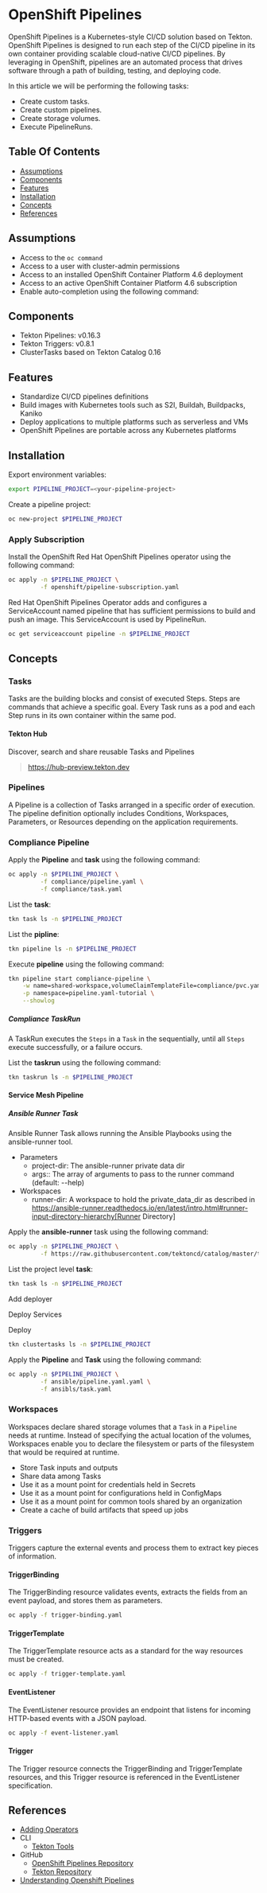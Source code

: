 # OpenShift Pipelines

OpenShift Pipelines is a Kubernetes-style CI/CD solution based on Tekton. OpenShift Pipelines is designed to run each 
step of the CI/CD pipeline in its own container providing scalable cloud-native CI/CD pipelines. By leveraging in 
OpenShift, pipelines are an automated process that drives software through a path of building, testing, and deploying 
code.

In this article we will be performing the following tasks:
- Create custom tasks.
- Create custom pipelines.
- Create storage volumes.
- Execute PipelineRuns.

## Table Of Contents
- [Assumptions](#assumptions)
- [Components](#components)
- [Features](#features)  
- [Installation](#installation)
- [Concepts](#concepts)  
- [References](#references)

## Assumptions
- Access to the `oc command`
- Access to a user with cluster-admin permissions
- Access to an installed OpenShift Container Platform 4.6 deployment
- Access to an active OpenShift Container Platform 4.6 subscription
- Enable auto-completion using the following command:

## Components
- Tekton Pipelines: v0.16.3
- Tekton Triggers: v0.8.1
- ClusterTasks based on Tekton Catalog 0.16

## Features
- Standardize CI/CD pipelines definitions
- Build images with Kubernetes tools such as S2I, Buildah, Buildpacks, Kaniko
- Deploy applications to multiple platforms such as serverless and VMs
- OpenShift Pipelines are portable across any Kubernetes platforms

## Installation
Export environment variables:
```bash
export PIPELINE_PROJECT=<your-pipeline-project>
```

Create a pipeline project:
```bash
oc new-project $PIPELINE_PROJECT
```

### Apply Subscription
Install the OpenShift Red Hat OpenShift Pipelines operator using the following command: 
```bash
oc apply -n $PIPELINE_PROJECT \
         -f openshift/pipeline-subscription.yaml
```

Red Hat OpenShift Pipelines Operator adds and configures a ServiceAccount named pipeline that has sufficient 
permissions to build and push an image. This ServiceAccount is used by PipelineRun.
```bash
oc get serviceaccount pipeline -n $PIPELINE_PROJECT
```

## Concepts
### Tasks
Tasks are the building blocks and consist of executed Steps. Steps are commands that achieve a specific goal. Every 
Task runs as a pod and each Step runs in its own container within the same pod.

#### Tekton Hub
Discover, search and share reusable Tasks and Pipelines
> https://hub-preview.tekton.dev

### Pipelines
A Pipeline is a collection of Tasks arranged in a specific order of execution. The pipeline definition optionally
includes Conditions, Workspaces, Parameters, or Resources depending on the application requirements.

### Compliance Pipeline
Apply the **Pipeline** and **task** using the following command:
```bash
oc apply -n $PIPELINE_PROJECT \
         -f compliance/pipeline.yaml \
         -f compliance/task.yaml
```

List the **task**:
```bash
tkn task ls -n $PIPELINE_PROJECT
```

List the **pipline**:
```bash
tkn pipeline ls -n $PIPELINE_PROJECT
```

Execute **pipeline** using the following command:
```bash
tkn pipeline start compliance-pipeline \
    -w name=shared-workspace,volumeClaimTemplateFile=compliance/pvc.yaml \
    -p namespace=pipeline.yaml-tutorial \
    --showlog
```

##### Compliance TaskRun
A TaskRun executes the `Steps` in a `Task` in the sequentially, until all `Steps` 
execute successfully, or a failure occurs.

List the **taskrun** using the following command:
```bash
tkn taskrun ls -n $PIPELINE_PROJECT
```

#### Service Mesh Pipeline
##### Ansible Runner Task
Ansible Runner Task allows running the Ansible Playbooks using the 
ansible-runner tool.
- Parameters
  - project-dir: The ansible-runner private data dir
  - args:: The array of arguments to pass to the runner command (default: --help)
- Workspaces
  - runner-dir: A workspace to hold the private_data_dir as described in https://ansible-runner.readthedocs.io/en/latest/intro.html#runner-input-directory-hierarchy[Runner Directory]

Apply the **ansible-runner** task using the following command:
```bash
oc apply -n $PIPELINE_PROJECT \
         -f https://raw.githubusercontent.com/tektoncd/catalog/master/task/ansible-runner/0.1/ansible-runner.yaml
```

List the project level **task**:
```bash
tkn task ls -n $PIPELINE_PROJECT
```

Add deployer

Deploy Services

Deploy 

```bash
tkn clustertasks ls -n $PIPELINE_PROJECT
```

Apply the **Pipeline** and **Task** using the following command:
```bash
oc apply -n $PIPELINE_PROJECT \
         -f ansible/pipeline.yaml.yaml \
         -f ansibls/task.yaml
```
### Workspaces
Workspaces declare shared storage volumes that a `Task` in a `Pipeline` needs at runtime. Instead of specifying the actual 
location of the volumes, Workspaces enable you to declare the filesystem or parts of the filesystem that would be 
required at runtime. 

- Store Task inputs and outputs
- Share data among Tasks
- Use it as a mount point for credentials held in Secrets
- Use it as a mount point for configurations held in ConfigMaps
- Use it as a mount point for common tools shared by an organization
- Create a cache of build artifacts that speed up jobs

### Triggers
Triggers capture the external events and process them to extract key pieces of information.

#### TriggerBinding
The TriggerBinding resource validates events, extracts the fields from an event payload, and stores them as parameters.

```bash
oc apply -f trigger-binding.yaml
```

#### TriggerTemplate
The TriggerTemplate resource acts as a standard for the way resources must be created. 

```bash
oc apply -f trigger-template.yaml
```

#### EventListener
The EventListener resource provides an endpoint that listens for incoming HTTP-based events with a JSON payload.

```bash
oc apply -f event-listener.yaml
```

#### Trigger
The Trigger resource connects the TriggerBinding and TriggerTemplate resources, and this Trigger resource is referenced 
in the EventListener specification.

## References
- [Adding Operators](https://docs.openshift.com/container-platform/4.6/operators/admin/olm-adding-operators-to-cluster.html#olm-adding-operators-to-a-cluster)
- CLI
  - [Tekton Tools](https://github.com/tektoncd/cli/releases)
- GitHub
  - [OpenShift Pipelines Repository](https://github.com/openshift/pipelines-tutorial/)
  - [Tekton Repository](https://github.com/tektoncd/pipeline)
- [Understanding Openshift Pipelines](https://docs.openshift.com/container-platform/4.6/pipelines/understanding-openshift-pipelines.html?extIdCarryOver=true&sc_cid=701f2000001OH7iAAG)

